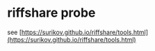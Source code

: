 # riffshare probe

see [https://surikov.github.io/riffshare/tools.html](https://surikov.github.io/riffshare/tools.html)
